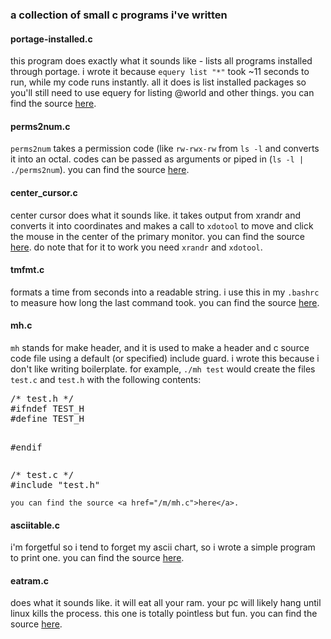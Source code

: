 <!--META DATE 11-16-21 -->
<!--META CATEGORY software -->

<h3>a collection of small c programs i've written</h3>

<h4>portage-installed.c</h4>
<p>
    this program does exactly what it sounds like - lists
    all programs installed through portage. i wrote it
    because <code>equery list "*"</code> took ~11 seconds to
    run, while my code runs instantly. all it does is list installed
    packages so you'll still need to use equery for listing @world
    and other things. you can find the source <a href="/m/portage-installed.c">here</a>.
</p>

<h4>perms2num.c</h4>
<p>
    <code>perms2num</code> takes a permission code (like <code>rw-rwx-rw</code> from <code>ls -l</code>
    and converts it into an octal. codes can be passed as arguments or piped in (<code>ls -l | ./perms2num</code>).
    you can find the source <a href="/m/perms2num.c">here</a>.
</p>

<h4>center_cursor.c</h4>
<p>
    center cursor does what it sounds like. it takes output from xrandr
    and converts it into coordinates and makes a call to <code>xdotool</code> to move
    and click the mouse in the center of the primary monitor. you can find the source <a href="/m/center_cursor.c">here</a>.
    do note that for it to work you need <code>xrandr</code> and <code>xdotool</code>.
</p>

<h4>tmfmt.c</h4>
<p>
    formats a time from seconds into a readable string. i use this in my <code>.bashrc</code> to
    measure how long the last command took. you can find the source <a href="/m/tmfmt.c">here</a>.
</p>

<h4>mh.c</h4>
<p>
    <code>mh</code> stands for make header, and it is used to make a header and c source code file
    using a default (or specified) include guard. i wrote this because i don't like writing boilerplate.
    for example, <code>./mh test</code> would create the files <code>test.c</code> and <code>test.h</code>
    with the following contents:
<pre>
/* test.h */
#ifndef TEST_H
#define TEST_H

#endif
</pre>

<pre>
/* test.c */
#include "test.h"
</pre>
    
    you can find the source <a href="/m/mh.c">here</a>.

</p>

<h4>asciitable.c</h4>
<p>
    i'm forgetful so i tend to forget my ascii chart, so i wrote a simple program to
    print one. you can find the source <a href="/m/asciitable.c">here</a>.
</p>

<h4>eatram.c</h4>
<p>
    does what it sounds like. it will eat all your ram. your pc will likely
    hang until linux kills the process. this one is totally pointless but
    fun. you can find the source <a href="/m/eatram.c">here</a>.
</p>
